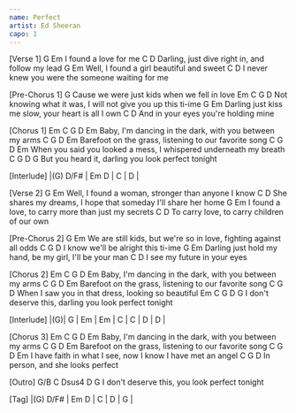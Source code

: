 ```yaml
---
name: Perfect
artist: Ed Sheeran
capo: 1
---
```


[Verse 1]
          G        Em
I found a love for me
              C                            D
Darling, just dive right in, and follow my lead
                G          Em
Well, I found a girl beautiful and sweet
        C                                     D
I never knew you were the someone waiting for me


[Pre-Chorus 1]
                                G
Cause we were just kids when we fell in love
            Em                      C                G  D
Not knowing what it was, I will not give you up this ti-ime
             G                           Em
Darling just kiss me slow, your heart is all I own
            C                    D
And in your eyes you're holding mine


[Chorus 1]
      Em  C              G          D              Em
Baby, I'm dancing in the dark, with you between my arms
C               G      D                Em
Barefoot on the grass, listening to our favorite song
         C                 G                 D             Em
When you said you looked a mess, I whispered underneath my breath
        C                 G        D         G
But you heard it, darling you look perfect tonight


[Interlude]
|(G) D/F# | Em D | C | D |


[Verse 2]
                G                    Em
Well, I found a woman, stronger than anyone I know
              C                                          D
She shares my dreams, I hope that someday I'll share her home
          G              Em
I found a love, to carry more than just my secrets
         C                              D
To carry love, to carry children of our own


[Pre-Chorus 2]
                             G                     Em
We are still kids, but we're so in love, fighting against all odds
             C               G  D
I know we'll be alright this ti-ime
             G                              Em
Darling just hold my hand, be my girl, I'll be your man
         C               D
I see my future in your eyes


[Chorus 2]
      Em  C              G          D              Em
Baby, I'm dancing in the dark, with you between my arms
C               G      D                Em
Barefoot on the grass, listening to our favorite song
       C               G                 D
When I saw you in that dress, looking so beautiful
  Em      C                   G        D          G
I don't deserve this, darling you look perfect tonight


[Interlude]
|(G)| G | Em | Em | C | C | D | D |


[Chorus 3]
      Em  C              G          D              Em
Baby, I'm dancing in the dark, with you between my arms
C               G      D                Em
Barefoot on the grass, listening to our favorite song
       C               G               D             Em
I have faith in what I see, now I know I have met an angel
   C           G         D
In person, and she looks perfect


[Outro]
  G/B     C           Dsus4    D         G
I don't deserve this, you look perfect tonight


[Tag]
|(G) D/F# | Em D | C | D | G |